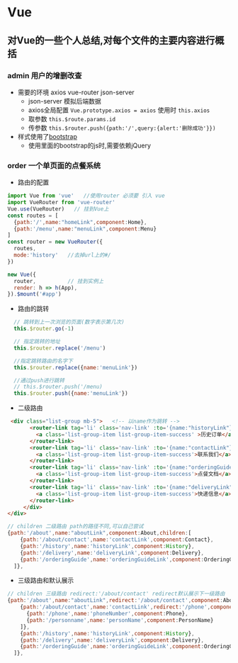 # Vue

## 对Vue的一些个人总结,对每个文件的主要内容进行概括

### admin 用户的增删改查

- 需要的环境 axios vue-router json-server
  - json-server 模拟后端数据
  - axios全局配置 `Vue.prototype.axios = axios` 使用时 `this.axios`
  - 取参数 `this.$route.params.id`
  - 传参数 `this.$router.push({path:'/',query:{alert:'删除成功'}})`
- 样式使用了[bootstrap](https://v3.bootcss.com/getting-started/)
  - 使用里面的bootstrap的js时,需要依赖jQuery

### order 一个单页面的点餐系统

- 路由的配置

```javascript
import Vue from 'vue'   //使用router 必须要 引入 vue
import VueRouter from 'vue-router'
Vue.use(VueRouter)   // 挂到Vue上
const routes = [
  {path:'/',name:"homeLink",component:Home},
  {path:'/menu',name:"menuLink",component:Menu}
]
const router = new VueRouter({
  routes,
  mode:'history'   //去掉url上的#/
})

new Vue({
  router,          // 挂到实例上
  render: h => h(App),
}).$mount('#app')
```

- 路由的跳转

```javascript
  // 跳转到上一次浏览的页面(数字表示第几次)
  this.$router.go(-1)

  // 指定跳转的地址
  this.$router.replace('/menu')

  //指定跳转路由的名字下
  this.$router.replace({name:'menuLink'})

  //通过push进行跳转
  // this.$router.push('/menu)
  this.$router.push({name:'menuLink'})
```

- 二级路由

```html
 <div class="list-group mb-5">   <!-- 以name作为跳转 -->
       <router-link tag='li' class='nav-link' :to='{name:"historyLink"}'>
         <a class='list-group-item list-group-item-success' >历史订单</a>
       </router-link>
       <router-link tag='li' class='nav-link' :to='{name:"contactLink"}'>
         <a class='list-group-item list-group-item-success'>联系我们</a>
       </router-link>
       <router-link tag='li' class='nav-link' :to='{name:"orderingGuideLink"}'>
         <a class='list-group-item list-group-item-success'>点餐文档</a>
       </router-link>
       <router-link tag='li' class='nav-link' :to='{name:"deliveryLink"}'>
         <a class='list-group-item list-group-item-success'>快递信息</a>
       </router-link>
     </div>
</div>
```

```javascript
// children 二级路由 path的路径不同,可以自己尝试
{path:'/about',name:"aboutLink",component:About,children:[
    {path:'/about/contact',name:'contactLink',component:Contact},
    {path:'/history',name:'historyLink',component:History},
    {path:'/delivery',name:'deliveryLink',component:Delivery},
    {path:'/orderingGuide',name:'orderingGuideLink',component:OrderingGuide}
  ]},
```

- 三级路由和默认展示

```javascript
// children 三级路由 redirect:'/about/contact' redirect默认展示下一级路由
{path:'/about',name:"aboutLink",redirect:'/about/contact',component:About,children:[
    {path:'/about/contact',name:'contactLink',redirect:'/phone',component:Contact,children:[
      {path:'/phone',name:'phoneNumber',component:Phone},
      {path:'/personname',name:'personName',component:PersonName}
    ]},
    {path:'/history',name:'historyLink',component:History},
    {path:'/delivery',name:'deliveryLink',component:Delivery},
    {path:'/orderingGuide',name:'orderingGuideLink',component:OrderingGuide}
  ]},
```
